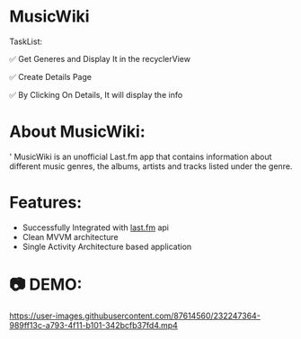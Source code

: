 # MusicWiki

TaskList:

✅ Get Generes and Display It in the recyclerView
  
✅ Create Details Page

✅ By Clicking On Details, It will display the info

# About MusicWiki:
'
MusicWiki is an unofficial Last.fm app that contains information about different music
genres, the albums, artists and tracks listed under the genre.

# Features:

* Successfully Integrated with <a href="https://www.last.fm/api">last.fm</a> api
* Clean MVVM architecture
* Single Activity Architecture based application

# 📷 DEMO:







https://user-images.githubusercontent.com/87614560/232247364-989ff13c-a793-4f11-b101-342bcfb37fd4.mp4

